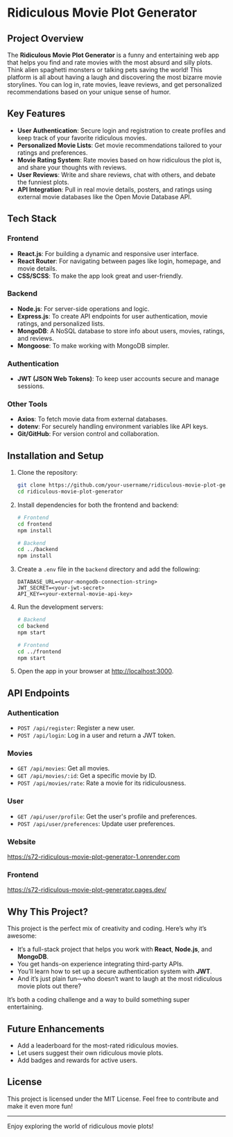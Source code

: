 # Ridiculous Movie Plot Generator

## Project Overview
The **Ridiculous Movie Plot Generator** is a funny and entertaining web app that helps you find and rate movies with the most absurd and silly plots. Think alien spaghetti monsters or talking pets saving the world! This platform is all about having a laugh and discovering the most bizarre movie storylines. You can log in, rate movies, leave reviews, and get personalized recommendations based on your unique sense of humor.

## Key Features
- **User Authentication**: Secure login and registration to create profiles and keep track of your favorite ridiculous movies.
- **Personalized Movie Lists**: Get movie recommendations tailored to your ratings and preferences.
- **Movie Rating System**: Rate movies based on how ridiculous the plot is, and share your thoughts with reviews.
- **User Reviews**: Write and share reviews, chat with others, and debate the funniest plots.
- **API Integration**: Pull in real movie details, posters, and ratings using external movie databases like the Open Movie Database API.

## Tech Stack
### Frontend
- **React.js**: For building a dynamic and responsive user interface.
- **React Router**: For navigating between pages like login, homepage, and movie details.
- **CSS/SCSS**: To make the app look great and user-friendly.

### Backend
- **Node.js**: For server-side operations and logic.
- **Express.js**: To create API endpoints for user authentication, movie ratings, and personalized lists.
- **MongoDB**: A NoSQL database to store info about users, movies, ratings, and reviews.
- **Mongoose**: To make working with MongoDB simpler.

### Authentication
- **JWT (JSON Web Tokens)**: To keep user accounts secure and manage sessions.

### Other Tools
- **Axios**: To fetch movie data from external databases.
- **dotenv**: For securely handling environment variables like API keys.
- **Git/GitHub**: For version control and collaboration.

## Installation and Setup
1. Clone the repository:
   ```bash
   git clone https://github.com/your-username/ridiculous-movie-plot-generator.git
   cd ridiculous-movie-plot-generator
   ```
2. Install dependencies for both the frontend and backend:
   ```bash
   # Frontend
   cd frontend
   npm install

   # Backend
   cd ../backend
   npm install
   ```
3. Create a `.env` file in the `backend` directory and add the following:
   ```env
   DATABASE_URL=<your-mongodb-connection-string>
   JWT_SECRET=<your-jwt-secret>
   API_KEY=<your-external-movie-api-key>
   ```
4. Run the development servers:
   ```bash
   # Backend
   cd backend
   npm start

   # Frontend
   cd ../frontend
   npm start
   ```
5. Open the app in your browser at [http://localhost:3000](http://localhost:3000).

## API Endpoints
### Authentication
- `POST /api/register`: Register a new user.
- `POST /api/login`: Log in a user and return a JWT token.

### Movies
- `GET /api/movies`: Get all movies.
- `GET /api/movies/:id`: Get a specific movie by ID.
- `POST /api/movies/rate`: Rate a movie for its ridiculousness.

### User
- `GET /api/user/profile`: Get the user's profile and preferences.
- `POST /api/user/preferences`: Update user preferences.

### Website
https://s72-ridiculous-movie-plot-generator-1.onrender.com

### Frontend
https://s72-ridiculous-movie-plot-generator.pages.dev/
 
## Why This Project?
This project is the perfect mix of creativity and coding. Here’s why it’s awesome:

- It’s a full-stack project that helps you work with **React**, **Node.js**, and **MongoDB**.
- You get hands-on experience integrating third-party APIs.
- You’ll learn how to set up a secure authentication system with **JWT**.
- And it’s just plain fun—who doesn’t want to laugh at the most ridiculous movie plots out there?

It’s both a coding challenge and a way to build something super entertaining.

## Future Enhancements
- Add a leaderboard for the most-rated ridiculous movies.
- Let users suggest their own ridiculous movie plots.
- Add badges and rewards for active users.

## License
This project is licensed under the MIT License. Feel free to contribute and make it even more fun!

---
Enjoy exploring the world of ridiculous movie plots!
